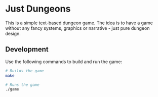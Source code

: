 # Just Dungeons
This is a simple text-based dungeon game.
The idea is to have a game without any fancy systems, graphics or narrative - just pure dungeon design.

## Development
Use the following commands to build and run the game:

```bash
# Builds the game
make

# Runs the game
./game
```